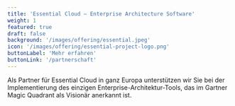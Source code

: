```yaml
---
title: 'Essential Cloud – Enterprise Architecture Software'
weight: 1
featured: true
draft: false
background: '/images/offering/essential.jpeg'
icon: '/images/offering/essential-project-logo.png'
buttonLabel: 'Mehr erfahren'
buttonLink: '/partnerschaft'
---
```

Als Partner für Essential Cloud in ganz Europa unterstützen wir Sie bei der Implementierung des einzigen Enterprise-Architektur-Tools, das im Gartner Magic Quadrant als Visionär anerkannt ist.